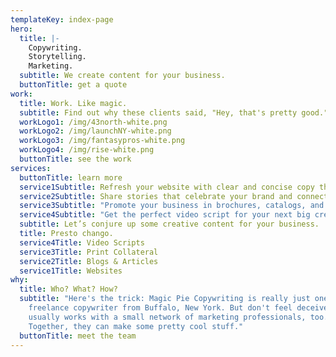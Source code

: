 ```yaml
---
templateKey: index-page
hero:
  title: |-
    Copywriting. 
    Storytelling. 
    Marketing.
  subtitle: We create content for your business.
  buttonTitle: get a quote
work:
  title: Work. Like magic.
  subtitle: Find out why these clients said, "Hey, that's pretty good."
  workLogo1: /img/43north-white.png
  workLogo2: /img/launchNY-white.png
  workLogo3: /img/fantasypros-white.png
  workLogo4: /img/rise-white.png
  buttonTitle: see the work
services:
  buttonTitle: learn more
  service1Subtitle: Refresh your website with clear and concise copy that resonates.
  service2Subtitle: Share stories that celebrate your brand and connect with customers.
  service3Subtitle: "Promote your business in brochures, catalogs, and more. "
  service4Subtitle: "Get the perfect video script for your next big creative campaign. "
  subtitle: Let’s conjure up some creative content for your business.
  title: Presto chango.
  service4Title: Video Scripts
  service3Title: Print Collateral
  service2Title: Blogs & Articles
  service1Title: Websites
why:
  title: Who? What? How?
  subtitle: "Here's the trick: Magic Pie Copywriting is really just one guy—a
    freelance copywriter from Buffalo, New York. But don't feel deceived! He
    usually works with a small network of marketing professionals, too.
    Together, they can make some pretty cool stuff."
  buttonTitle: meet the team
---
```

